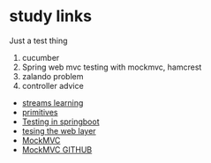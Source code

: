 # study links

Just a test thing

1. cucumber
2. Spring web mvc testing with mockmvc, hamcrest
3. zalando problem
4. controller advice

* [streams learning](https://winterbe.com/posts/2014/07/31/java8-stream-tutorial-examples/)
* [primitives](https://www.baeldung.com/java-primitives)
* [Testing in springboot](https://www.baeldung.com/spring-boot-testing)
* [tesing the web layer](https://spring.io/guides/gs/testing-web/)
* [MockMVC](https://www.baeldung.com/integration-testing-in-spring)
* [MockMVC GITHUB](https://github.com/eugenp/tutorials/tree/master/spring-mvc-java)